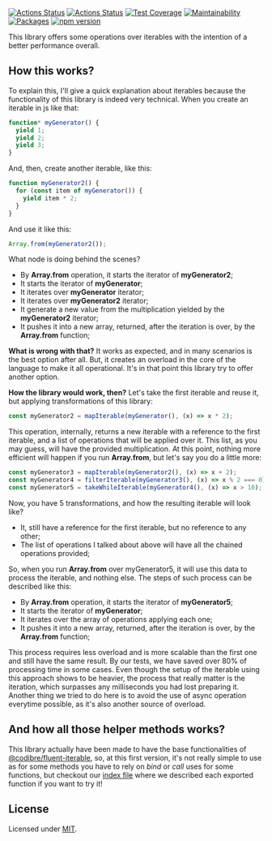 [![Actions Status](https://github.com/Codibre/augmentative-iterable/workflows/test/badge.svg)](https://github.com/Codibre/augmentative-iterable/actions)
[![Actions Status](https://github.com/Codibre/augmentative-iterable/workflows/lint/badge.svg)](https://github.com/Codibre/augmentative-iterable/actions)
[![Test Coverage](https://api.codeclimate.com/v1/badges/950a74d0533a041725ce/test_coverage)](https://codeclimate.com/github/Codibre/augmentative-iterable/test_coverage)
[![Maintainability](https://api.codeclimate.com/v1/badges/950a74d0533a041725ce/maintainability)](https://codeclimate.com/github/Codibre/augmentative-iterable/maintainability)
[![Packages](https://david-dm.org/Codibre/augmentative-iterable.svg)](https://david-dm.org/Codibre/augmentative-iterable)
[![npm version](https://badge.fury.io/js/augmentative-iterable.svg)](https://badge.fury.io/js/augmentative-iterable)

This library offers some operations over iterables with the intention of a better performance overall.

## How this works?

To explain this, I'll give a quick explanation about iterables because the functionality of this library is indeed very technical. When you create an iterable in js like that:

```TypeScript
function* myGenerator() {
  yield 1;
  yield 2;
  yield 3;
}
```

And, then, create another iterable, like this:

```TypeScript
function myGenerator2() {
  for (const item of myGenerator()) {
    yield item * 2;
  }
}
```

And use it like this:

```TypeScript
Array.from(myGenerator2());
```

What node is doing behind the scenes?

- By **Array.from** operation, it starts the iterator of **myGenerator2**;
- It starts the iterator of **myGenerator**;
- It iterates over **myGenerator** iterator;
- It iterates over **myGenerator2** iterator;
- It generate a new value from the multiplication yielded by the **myGenerator2** iterator;
- It pushes it into a new array, returned, after the iteration is over, by the **Array.from** function;

**What is wrong with that?**
It works as expected, and in many scenarios is the best option after all. But, it creates an overload in the core of the language to make it all operational. It's in that point this library try to offer another option.

**How the library would work, then?**
Let's take the first iterable and reuse it, but applying transformations of this library:

```TypeScript
const myGenerator2 = mapIterable(myGenerator(), (x) => x * 2);
```

This operation, internally, returns a new iterable with a reference to the first iterable, and a list of operations that will be applied over it. This list, as you may guess, will have the provided multiplication. At this point, nothing more efficient will happen if you run **Array.from**, but let's say you do a little more:

```TypeScript
const myGenerator3 = mapIterable(myGenerator2(), (x) => x + 2);
const myGenerator4 = filterIterable(myGenerator3(), (x) => x % 2 === 0);
const myGenerator5 = takeWhileIterable(myGenerator4(), (x) => x > 10);
```

Now, you have 5 transformations, and how the resulting iterable will look like?

- It, still have a reference for the first iterable, but no reference to any other;
- The list of operations I talked about above will have all the chained operations provided;

So, when you run **Array.from** over myGenerator5, it will use this data to process the iterable, and nothing else. The steps of such process can be described like this:

- By **Array.from** operation, it starts the iterator of **myGenerator5**;
- It starts the iterator of **myGenerator**;
- It iterates over the array of operations applying each one;
- It pushes it into a new array, returned, after the iteration is over, by the **Array.from** function;

This process requires less overload and is more scalable than the first one and still have the same result. By our tests, we have saved over 80% of processing time in some cases. Even though the setup of the iterable using this approach shows to be heavier, the process that really matter is the iteration, which surpasses any milliseconds you had lost preparing it.
Another thing we tried to do here is to avoid the use of async operation everytime possible, as it's also another source of overload.

## And how all those helper methods works?

This library actually have been made to have the base functionalities of [@codibre/fluent-iterable](https://github.com/Codibre/fluent-iterable), so, at this first version, it's not really simple to use as for some methods you have to rely on _bind_ or _call_ uses for some functions, but checkout our [index file](./index.d.ts) where we described each exported function if you want to try it!

## License

Licensed under [MIT](https://en.wikipedia.org/wiki/MIT_License).
